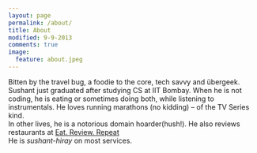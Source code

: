 ```yaml
---
layout: page
permalink: /about/
title: About
modified: 9-9-2013
comments: true
image:
  feature: about.jpeg
---
```


<p>
Bitten by the travel bug, a foodie to the core, tech savvy and übergeek. <br/> Sushant just graduated after studying CS at IIT Bombay. When he is not coding, he is eating or sometimes doing both, while listening to instrumentals. He loves running marathons (no kidding) – of the TV Series kind. <br/> In other lives, he is a notorious domain hoarder(hush!). He also reviews restaurants at <a href="http://eatreviewrepeat.wordpress.com/"> Eat. Review. Repeat </a> <br/>
He is <em>sushant-hiray</em> on most services.</p>
